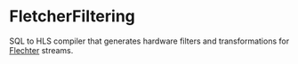 # FletcherFiltering
SQL to HLS compiler that generates hardware filters and transformations for [Flechter](https://github.com/abs-tudelft/fletcher) streams.
